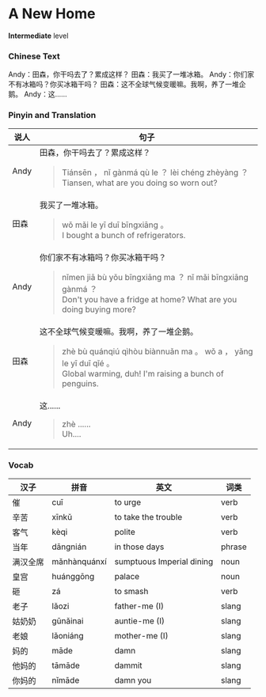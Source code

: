 # A New Home
**Intermediate** level
### Chinese Text
Andy：田森，你干吗去了？累成这样？
田森：我买了一堆冰箱。
Andy：你们家不有冰箱吗？你买冰箱干吗？
田森：这不全球气候变暖嘛。我啊，养了一堆企鹅。
Andy：这......

### Pinyin and Translation
|说人|句子|
|----|----|
|Andy|田森，你干吗去了？累成这样？<blockquote>Tiánsēn ， nǐ gànmá qù le ？ lèi chéng zhèyàng ？<br />Tiansen, what are you doing so worn out?</blockquote>|
|田森|我买了一堆冰箱。<blockquote>wǒ mǎi le yī duī bīngxiāng 。<br />I bought a bunch of refrigerators.</blockquote>|
|Andy|你们家不有冰箱吗？你买冰箱干吗？<blockquote>nǐmen jiā bù yǒu bīngxiāng ma ？ nǐ mǎi bīngxiāng gànmá ？<br />Don't you have a fridge at home? What are you doing buying more?</blockquote>|
|田森|这不全球气候变暖嘛。我啊，养了一堆企鹅。<blockquote>zhè bù quánqiú qìhòu biànnuǎn ma 。 wǒ a ， yǎng le yī duī qǐé 。<br />Global warming, duh! I'm raising a bunch of penguins.</blockquote>|
|Andy|这......<blockquote>zhè ......<br />Uh....</blockquote>|
### Vocab
|汉子|拼音|英文|词类|
|----|----|----|----|
|催|cuī|to urge|verb|
|辛苦|xīnkǔ|to take the trouble|verb|
|客气|kèqi|polite|verb|
|当年|dāngnián|in those days|phrase|
|满汉全席|mǎnhànquánxí|sumptuous Imperial dining|noun|
|皇宫|huánggōng|palace|noun|
|砸|zá|to smash|verb|
|老子|lǎozi|father-me (I)|slang|
|姑奶奶|gūnǎinai|auntie-me (I)|slang|
|老娘|lǎoniáng|mother-me (I)|slang|
|妈的|māde|damn|slang|
|他妈的|tāmāde|dammit|slang|
|你妈的|nǐmāde|damn you|slang|